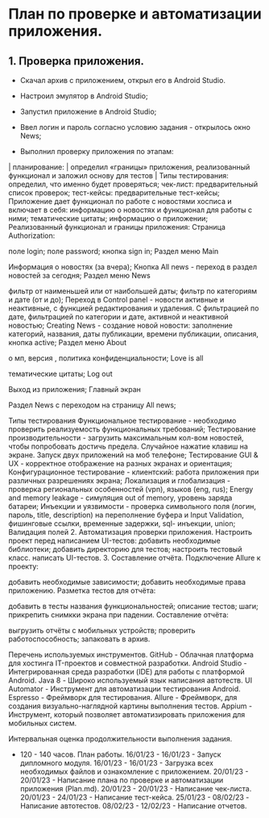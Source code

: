 # План по проверке и автоматизации приложения.
## 1. Проверка приложения.
 * Скачал архив с приложением, открыл его в Android Studio.

* Настроил эмулятор в Android Studio;
* Запустил приложение в Android Studio;
* Ввел логин и пароль согласно условию задания - открылось окно News;
* Выполнил проверку приложения по этапам:

| планирование: | определил «границы» приложения, реализованный функционал и заложил основу для тестов |
Типы тестирования: определил, что именно будет проверяться;
чек-лист: предварительный список проверок;
тест-кейсы: предварительные тест-кейсы;
Приложение дает функционал по работе с новостями хосписа и включает в себя:
информацию о новостях и функционал для работы с ними;
тематические цитаты;
информацию о приложении;
Реализованный функционал и границы приложения:
Страница Authorization:

поле login;
поле password;
кнопка sign in;
Раздел меню Main

Информация о новостях (за вчера);
Кнопка All news - переход в раздел новостей за сегодня;
Раздел меню News

фильтр от наименьшей или от наибольшей даты;
фильтр по категориям и дате (от и до);
Переход в Control panel - новости активные и неактивные, с функцией редактирования и удаления. С фильтрацией по дате, фильтрацией по категории и дате, активной и неактивной новостью;
Creating News - создание новой новости: заполнение категорий, названия, даты публикации, времени публикации, описания, кнопка active;
Раздел меню About

о мп, версия , политика конфиденциальности;
Love is all

тематические цитаты;
Log out

Выход из приложения;
Главный экран

Раздел News с переходом на страницу All news;

Типы тестирования
Функциональное тестирование - необходимо проверить реализуемость функциональных требований;
Тестирование производительности - загрузить максимальным кол-вом новостей, чтобы попробовать достичь предела. Случайное нажатие клавиш на экране. Запуск двух приложений на моб телефоне;
Тестирование GUI & UX - корректное отображение на разных экранах и ориентация;
Конфигурационное тестирование - клиентский: работа приложения при различных разрешениях экрана;
Локализация и глобализация - проверка региональных особенностей (vpn), языков (eng, rus);
Energy and memory leakage - симуляция out of memory, уровень заряда батареи;
Инъекции и уязвимости - проверка символьного поля (логин, пароль, title, description) на переполнение буфера и Input Validation, фишинговые ссылки, временные задержки, sql- инъекции, union;
Валидация полей
2. Автоматизация проверки приложения.
 Настроить проект перед написанием UI-тестов:
добавить необходимые библиотеки;
добавить директорию для тестов;
настроить тестовый класс.
 написать UI-тестов.
3. Составление отчёта.
 Подключение Allure к проекту:

добавить необходимые зависимости;
добавить необходимые права приложению.
 Разметка тестов для отчёта:

добавить в тесты названия функциональностей;
описание тестов;
шаги;
прикрепить снимкки экрана при падении.
 Составление отчёта:

выгрузить отчёты с мобильных устройств;
проверить работоспособность;
запаковать в архив.

Перечень используемых инструментов.
GitHub - Облачная платформа для хостинга IT-проектов и совместной разработки.
Android Studio - Интегрированная среда разработки (IDE) для работы с платформой Android.
Java 8 - Широко используемый язык написания автотеств.
UI Automator - Инструмент для автоматизации тестирования Android.
Espresso - Фреймворк для тестирования.
Allure - Фреймворк, для создания визуально-наглядной картины выполнения тестов.
Appium - Инструмент, который позволяет автоматизировать приложения для мобильных систем.

Интервальная оценка продолжительности выполнения задания.
* 120 - 140 часов.
План работы.
16/01/23 - 16/01/23 - Запуск дипломного модуля.
16/01/23 - 16/01/23 - Загрузка всех необходимых файлов и ознакомление с приложением.
20/01/23 - 20/01/23 - Написание плана по проверке и автоматизации приложения (Plan.md).
20/01/23 - 20/01/23 - Написание чек-листа.
20/01/23 - 24/01/23 - Написание тест-кейсa.
25/01/23 - 08/02/23 - Написание автотестов.
08/02/23 - 12/02/23 - Написание отчетов.

